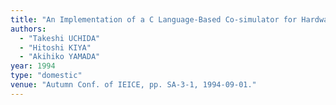 ```yaml
---
title: "An Implementation of a C Language-Based Co-simulator for Hardware/Software Codesign"
authors:
  - "Takeshi UCHIDA"
  - "Hitoshi KIYA"
  - "Akihiko YAMADA"
year: 1994
type: "domestic"
venue: "Autumn Conf. of IEICE, pp. SA-3-1, 1994-09-01."
---
```

